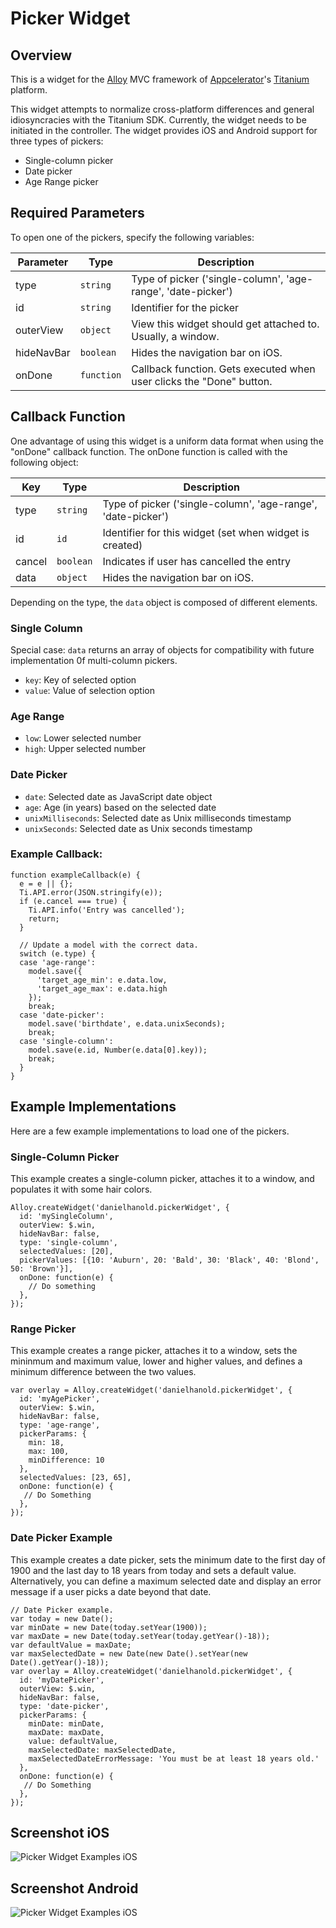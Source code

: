 # Picker Widget
## Overview
This is a widget for the [Alloy](http://projects.appcelerator.com/alloy/docs/Alloy-bootstrap/index.html) MVC framework of [Appcelerator](http://www.appcelerator.com)'s [Titanium](http://www.appcelerator.com/platform) platform.

This widget attempts to normalize cross-platform differences and general idiosyncracies with the Titanium SDK. Currently, the widget needs to be initiated in the controller. The widget provides iOS and Android support for three types of pickers:

* Single-column picker
* Date picker
* Age Range picker

## Required Parameters
To open one of the pickers, specify the following variables:

| Parameter | Type | Description |
| --------- | ---- | ----------- |
| type | `string` | Type of picker ('single-column', 'age-range', 'date-picker') |
| id | `string` | Identifier for the picker |
| outerView | `object` | View this widget should get attached to. Usually, a window. |
| hideNavBar | `boolean` | Hides the navigation bar on iOS. |
| onDone | `function` | Callback function. Gets executed when user clicks the "Done" button. |

## Callback Function
One advantage of using this widget is a uniform data format when using the "onDone" callback function. The onDone function is called with the following object:

| Key | Type | Description |
| --------- | ---- | ----------- |
| type | `string` | Type of picker ('single-column', 'age-range', 'date-picker') |
| id | `id` | Identifier for this widget (set when widget is created)
| cancel | `boolean` | Indicates if user has cancelled the entry |
| data | `object` | Hides the navigation bar on iOS. |

Depending on the type, the `data` object is composed of different elements.

### Single Column
Special case: `data` returns an array of objects for compatibility with future implementation 0f multi-column pickers.

* `key`: Key of selected option
* `value`: Value of selection option

### Age Range
* `low`: Lower selected number
* `high`: Upper selected number

### Date Picker
* `date`: Selected date as JavaScript date object
* `age`: Age (in years) based on the selected date
* `unixMilliseconds`: Selected date as Unix milliseconds timestamp
* `unixSeconds`: Selected date as Unix seconds timestamp

### Example Callback:

```
function exampleCallback(e) {
  e = e || {};
  Ti.API.error(JSON.stringify(e));
  if (e.cancel === true) {
    Ti.API.info('Entry was cancelled');
    return;
  }

  // Update a model with the correct data.
  switch (e.type) {
  case 'age-range':
    model.save({
      'target_age_min': e.data.low,
      'target_age_max': e.data.high
    });
    break;
  case 'date-picker':
    model.save('birthdate', e.data.unixSeconds);
    break;
  case 'single-column':
    model.save(e.id, Number(e.data[0].key));
    break;
  }
}
```


## Example Implementations
Here are a few example implementations to load one of the pickers.

### Single-Column Picker
This example creates a single-column picker, attaches it to a window, and populates it with some hair colors.

```
Alloy.createWidget('danielhanold.pickerWidget', {
  id: 'mySingleColumn',
  outerView: $.win,
  hideNavBar: false,
  type: 'single-column',
  selectedValues: [20],
  pickerValues: [{10: 'Auburn', 20: 'Bald', 30: 'Black', 40: 'Blond', 50: 'Brown'}],
  onDone: function(e) {
    // Do something
  },
});
```
### Range Picker
This example creates a range picker, attaches it to a window, sets the mininmum and maximum value, lower and higher values, and defines a minimum difference between the two values.

```
var overlay = Alloy.createWidget('danielhanold.pickerWidget', {
  id: 'myAgePicker',
  outerView: $.win,
  hideNavBar: false,
  type: 'age-range',
  pickerParams: {
    min: 18,
    max: 100,
    minDifference: 10
  },
  selectedValues: [23, 65],
  onDone: function(e) {
   // Do Something
  },
});
```
### Date Picker Example
This example creates a date picker, sets the minimum date to the first day of 1900 and the last day to 18 years from today and sets a default value. Alternatively, you can define a maximum selected date and display an error message if a user picks a date beyond that date.

```
// Date Picker example.
var today = new Date();
var minDate = new Date(today.setYear(1900));
var maxDate = new Date(today.setYear(today.getYear()-18));
var defaultValue = maxDate;
var maxSelectedDate = new Date(new Date().setYear(new Date().getYear()-18));
var overlay = Alloy.createWidget('danielhanold.pickerWidget', {
  id: 'myDatePicker',
  outerView: $.win,
  hideNavBar: false,
  type: 'date-picker',
  pickerParams: {
    minDate: minDate,
    maxDate: maxDate,
    value: defaultValue,
    maxSelectedDate: maxSelectedDate,
    maxSelectedDateErrorMessage: 'You must be at least 18 years old.'
  },
  onDone: function(e) {
   // Do Something
  },
});
```


## Screenshot iOS
![Picker Widget Examples iOS](https://raw.githubusercontent.com/danielhanold/pickerWidget/master/docs/screenshot_ios.jpg)

## Screenshot Android
![Picker Widget Examples iOS](https://raw.githubusercontent.com/danielhanold/pickerWidget/master/docs/screenshot_android.jpg)